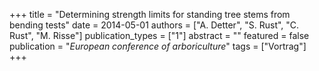 +++
title = "Determining strength limits for standing tree stems from bending tests"
date = 2014-05-01
authors = ["A. Detter", "S. Rust", "C. Rust", "M. Risse"]
publication_types = ["1"]
abstract = ""
featured = false
publication = "*European conference of arboriculture*"
tags = ["Vortrag"]
+++

